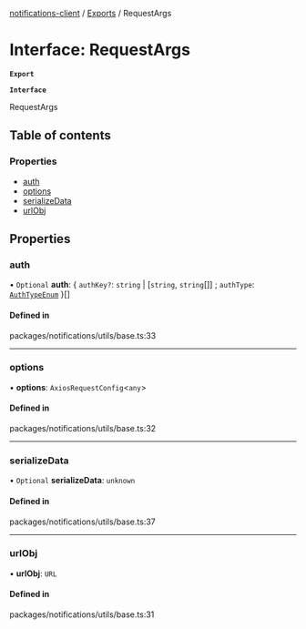[notifications-client](../README.md) / [Exports](../modules.md) / RequestArgs

# Interface: RequestArgs

**`Export`**

**`Interface`**

RequestArgs

## Table of contents

### Properties

- [auth](RequestArgs.md#auth)
- [options](RequestArgs.md#options)
- [serializeData](RequestArgs.md#serializedata)
- [urlObj](RequestArgs.md#urlobj)

## Properties

### auth

• `Optional` **auth**: { `authKey?`: `string` \| [`string`, `string`[]] ; `authType`: [`AuthTypeEnum`](../modules.md#authtypeenum-1)  }[]

#### Defined in

packages/notifications/utils/base.ts:33

___

### options

• **options**: `AxiosRequestConfig`<`any`\>

#### Defined in

packages/notifications/utils/base.ts:32

___

### serializeData

• `Optional` **serializeData**: `unknown`

#### Defined in

packages/notifications/utils/base.ts:37

___

### urlObj

• **urlObj**: `URL`

#### Defined in

packages/notifications/utils/base.ts:31
